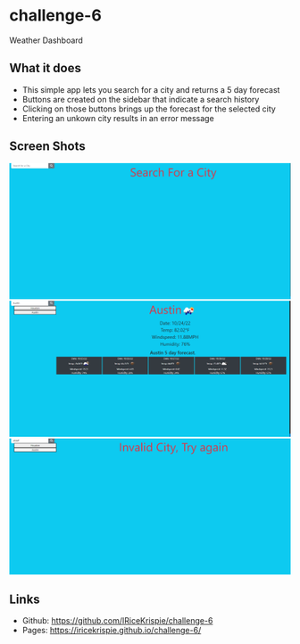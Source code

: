 # challenge-6
Weather Dashboard

## What it does
* This simple app lets you search for a city and returns a 5 day forecast
* Buttons are created on the sidebar that indicate a search history
* Clicking on those buttons brings up the forecast for the selected city
* Entering an unkown city results in an error message

## Screen Shots
![start-screen](./assets/images/startscreen.png)
![5 day forecast with search history](./assets/images/withSearchHistory.png)
![error message](./assets/images/errorMessage.png)

## Links
* Github: https://github.com/IRiceKrispie/challenge-6
* Pages: https://iricekrispie.github.io/challenge-6/